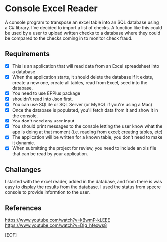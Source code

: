 # Console Excel Reader

A console program to transpose an excel table into an SQL database using a C#
library.  I've decided to import a list of checks.  A function like this could
be used by a user to upload written checks to a database where they could be
compared to the checks coming in to monitor check fraud.

## Requirements

- [x] This is an application that will read data from an Excel spreadsheet
into a database
- [x] When the application starts, it should delete the database if it exists,
create a new one, create all tables, read from Excel, seed into the database.
- [x] You need to use EPPlus package
- [x] shouldn't read into Json first.
- [x] You can use SQLite or SQL Server (or MySQL if you're using a Mac)
- [x] Once the database is populated, you'll fetch data from it and show it
in the console.
- [x] You don't need any user input
- [x] You should print messages to the console letting the user know what the
app is doing at that moment (i.e. reading from excel; creating tables, etc)
- [x] The application will be written for a known table, you don't need to make
it dynamic.
- [x] When submitting the project for review, you need to include an xls file
that can be read by your application.

## Challanges

I started with the excel reader, added in the database, and from there is was
easy to display the results from the database. I used the status from specre
console to provide informtion to the user.

## References

<https://www.youtube.com/watch?v=kBwmP-kLEEE>
<https://www.youtube.com/watch?v=DIg_hfexws8>

[EOF]
